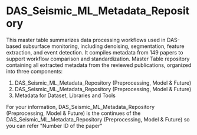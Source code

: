 # DAS_Seismic_ML_Metadata_Repository
This master table summarizes data processing workflows used in DAS-based subsurface monitoring, including denoising, segmentation, feature extraction, and event detection. It compiles metadata from 149 papers to support workflow comparison and standardization.
Master Table repository containing all extracted metadata from the reviewed publications, organized into three components:
1.	DAS_Seismic_ML_Metadata_Repository (Preprocessing, Model & Future)
2.	DAS_Seismic_ML_Metadata_Repository (Preprocessing, Model & Future)
3.	Metadata for Dataset, Libraries and Tools

For your information, DAS_Seismic_ML_Metadata_Repository (Preprocessing, Model & Future) is the continues of the DAS_Seismic_ML_Metadata_Repository (Preprocessing, Model & Future) so you can refer "Number ID of the paper"
